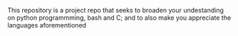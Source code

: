 This repository is a project repo that seeks to broaden your undestanding on python programmming, bash and C; and to also make you appreciate the languages aforementioned 
